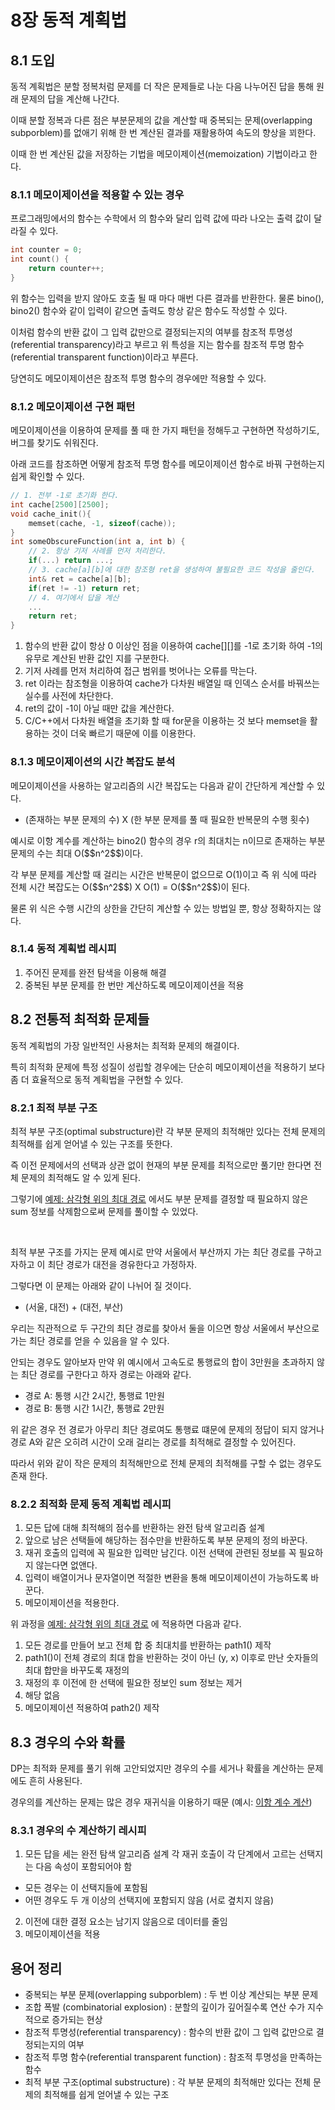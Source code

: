 # 8장 동적 계획법
## 8.1 도입
<p>동적 계획법은 분할 정복처럼 문제를 더 작은 문제들로 나눈 다음 나누어진 답을 통해 원래 문제의 답을 계산해 나간다.</p>
<p>이때 분할 정복과 다른 점은 부분문제의 값을 계산할 때 중복되는 문제(overlapping subporblem)를 없애기 위해 한 번 계산된 결과를 재활용하여 속도의 향상을 꾀한다.</p>
<p>이때 한 번 계산된 값을 저장하는 기법을 메모이제이션(memoization) 기법이라고 한다.</p>

### 8.1.1 메모이제이션을 적용할 수 있는 경우
<p>프로그래밍에서의 함수는 수학에서
의 함수와 달리 입력 값에 따라 나오는 출력 값이 달라질 수 있다.</p>

```cpp
int counter = 0;
int count() {
    return counter++;
}
```
<p>위 함수는 입력을 받지 않아도 호출 될 때 마다 매번 다른 결과를 반환한다. 물론 bino(), bino2() 함수와 같이 입력이 같으면 출력도 항상 같은 함수도 작성할 수 있다.</p>
<p>이처럼 함수의 반환 값이 그 입력 값만으로 결정되는지의 여부를 참조적 투명성(referential transparency)라고 부르고 위 특성을 지는 함수를 참조적 투명 함수(referential transparent function)이라고 부른다.</p>
<p>당연히도 메모이제이션은 참조적 투명 함수의 경우에만 적용할 수 있다.</p>

### 8.1.2 메모이제이션 구현 패턴
<p>메모이제이션을 이용하여 문제를 풀 때 한 가지 패턴을 정해두고 구현하면 작성하기도, 버그를 찾기도 쉬워진다.</p>
<p>아래 코드를 참조하면 어떻게 참조적 투명 함수를 메모이제이션 함수로 바꿔 구현하는지 쉽게 확인할 수 있다.</p>

``` cpp
// 1. 전부 -1로 초기화 한다.
int cache[2500][2500];
void cache_init(){
    memset(cache, -1, sizeof(cache));
}
int someObscureFunction(int a, int b) {
    // 2. 항상 기저 사례를 먼저 처리한다.
    if(...) return ...;
    // 3. cache[a][b]에 대한 참조형 ret을 생성하여 불필요한 코드 작성을 줄인다.
    int& ret = cache[a][b];
    if(ret != -1) return ret;
    // 4. 여기에서 답을 계산
    ...
    return ret;
}
```

1. 함수의 반환 값이 항상 0 이상인 점을 이용하여 cache[][]를 -1로 초기화 하여 -1의 유무로 계산된 반환 값인 지를 구분한다.
2. 기저 사례를 먼저 처리하여 접근 범위를 벗어나는 오류를 막는다.
3. ret 이라는 참조형을 이용하여 cache가 다차원 배열일 때 인덱스 순서를 바꿔쓰는 실수를 사전에 차단한다.
4. ret의 값이 -1이 아닐 때만 값을 계산한다.
5. C/C++에서 다차원 배열을 초기화 할 때 for문을 이용하는 것 보다 memset을 활용하는 것이 더욱 빠르기 때문에 이를 이용한다.

### 8.1.3 메모이제이션의 시간 복잡도 분석
<p>메모이제이션을 사용하는 알고리즘의 시간 복잡도는 다음과 같이 간단하게 계산할 수 있다.</p>

+ (존재하는 부분 문제의 수) X (한 부분 문제를 풀 때 필요한 반복문의 수행 횟수)

<p>예시로 이항 계수를 계산하는 bino2() 함수의 경우 r의 최대치는 n이므로 존재하는 부분 문제의 수는 최대 O($$n^2$$)이다.</p>
<p>각 부분 문제를 계산할 때 걸리는 시간은 반복문이 없으므로 O(1)이고 즉 위 식에 따라 전체 시간 복잡도는 O($$n^2$$) X O(1) = O($$n^2$$)이 된다.</p>
<p>물론 위 식은 수행 시간의 상한을 간단히 계산할 수 있는 방법일 뿐, 항상 정확하지는 않다.</p>

### 8.1.4 동적 계획법 레시피
1. 주어진 문제를 완전 탐색을 이용해 해결
2. 중복된 부분 문제를 한 번만 계산하도록 메모이제이션을 적용

## 8.2 전통적 최적화 문제들
<p>동적 계획법의 가장 일반적인 사용처는 최적화 문제의 해결이다.</p>
<p>특히 최적화 문제에 특정 성질이 성립할 경우에는 단순히 메모이제이션을 적용하기 보다 좀 더 효율적으로 동적 계획법을 구현할 수 있다.</p>

### 8.2.1 최적 부분 구조
<p>최적 부분 구조(optimal substructure)란 각 부분 문제의 최적해만 있다는 전체 문제의 최적해를 쉽게 얻어낼 수 있는 구조를 뜻한다.</p>
<p>즉 이전 문제에서의 선택과 상관 없이 현재의 부분 문제를 최적으로만 풀기만 한다면 전체 문제의 최적해도 알 수 있게 된다.</p>
<p>그렇기에 <a href="https://github.com/hellowarts/Algorithm_Study/blob/main/APSS/8_Dynamic_Programing/Example_problem/TRIANGLEPATH.cpp">예제: 삼각형 위의 최대 경로</a> 에서도 부분 문제를 결정할 때 필요하지 않은 sum 정보를 삭제함으로써 문제를 풀이할 수 있었다.</p>
<br>
<p>최적 부분 구조를 가지는 문제 예시로 만약 서울에서 부산까지 가는 최단 경로를 구하고자하고 이 최단 경로가 대전을 경유한다고 가정하자.</p>
<p>그렇다면 이 문제는 아래와 같이 나뉘어 질 것이다.</p>

+ (서울, 대전) + (대전, 부산)

<p>우리는 직관적으로 두 구간의 최단 경로를 찾아서 둘을 이으면 항상 서울에서 부산으로 가는 최단 경로를 얻을 수 있음을 알 수 있다.</p>
<p>안되는 경우도 알아보자 만약 위 예시에서 고속도로 통행료의 합이 3만원을 초과하지 않는 최단 경로를 구한다고 하자 경로는 아래와 같다.</p>

+ 경로 A: 통행 시간 2시간, 통행료 1만원
+ 경로 B: 통행 시간 1시간, 통행료 2만원

<p>위 같은 경우 전 경로가 아무리 최단 경로여도 통행료 떄문에 문제의 정답이 되지 않거나 경로 A와 같은 오히려 시간이 오래 걸리는 경로를 최적해로 결정할 수 있어진다.</p>
<p>따라서 위와 같이 작은 문제의 최적해만으로 전체 문제의 최적해를 구할 수 없는 경우도 존재 한다.</p>

### 8.2.2 최적화 문제 동적 계획법 레시피
1. 모든 답에 대해 최적해의 점수를 반환하는 완전 탐색 알고리즘 설계
2. 앞으로 남은 선택들에 해당하는 점수만을 반환하도록 부분 문제의 정의 바꾼다.
3. 재귀 호출의 입력에 꼭 필요한 입력만 남긴다. 이전 선택에 관련된 정보를 꼭 필요하지 않는다면 없앤다.
4. 입력이 배열이거나 문자열이면 적절한 변환을 통해 메모이제이션이 가능하도록 바꾼다.
5. 메모이제이션을 적용한다.

위 과정을 <a href="https://github.com/hellowarts/Algorithm_Study/blob/main/APSS/8_Dynamic_Programing/Example_problem/TRIANGLEPATH.cpp">예제: 삼각형 위의 최대 경로</a> 에 적용하면 다음과 같다.

1. 모든 경로를 만들어 보고 전체 합 중 최대치를 반환하는 path1() 제작
2. path1()이 전체 경로의 최대 합을 반환하는 것이 아닌 (y, x) 이후로 만난 숫자들의 최대 합만을 바꾸도록 재정의
3. 재정의 후 이전에 한 선택에 필요한 정보인 sum 정보는 제거
4. 해당 없음
5. 메모이제이션 적용하여 path2() 제작

## 8.3 경우의 수와 확률
<p>DP는 최적화 문제를 풀기 위해 고안되었지만 경우의 수를 세거나 확률을 계산하는 문제에도 흔히 사용된다.</p>
<p>경우의를 계산하는 문제는 많은 경우 재귀식을 이용하기 때문 (예시: <a href="https://github.com/hellowarts/Algorithm_Study/blob/main/APSS/8_Dynamic_Programing/binomial_coefficient.cpp">이항 계수 계산</a>)</p>

### 8.3.1 경우의 수 계산하기 레시피
1. 모든 답을 세는 완전 탐색 알고리즘 설계 각 재귀 호출이 각 단계에서 고르는 선택지는 다음 속성이 포함되어야 함
+ 모든 경우는 이 선택지들에 포함됨
+ 어떤 경우도 두 개 이상의 선택지에 포함되지 않음 (서로 곂치지 않음)
2. 이전에 대한 결정 요소는 남기지 않음으로 데이터를 줄임
3. 메모이제이션을 적용

## 용어 정리
+ 중복되는 부분 문제(overlapping subporblem) : 두 번 이상 계산되는 부분 문제
+ 조합 폭발 (combinatorial explosion) : 분할의 깊이가 깊어질수록 연산 수가 지수적으로 증가되는 현상
+ 참조적 투명성(referential transparency) : 함수의 반환 값이 그 입력 값만으로 결정되는지의 여부
+ 참조적 투명 함수(referential transparent function) : 참조적 투명성을 만족하는 함수
+ 최적 부분 구조(optimal substructure) : 각 부분 문제의 최적해만 있다는 전체 문제의 최적해를 쉽게 얻어낼 수 있는 구조